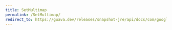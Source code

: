 ```yaml
---
title: SetMultimap
permalink: /SetMultimap/
redirect_to: https://guava.dev/releases/snapshot-jre/api/docs/com/google/common/collect/SetMultimap.html
---
```

